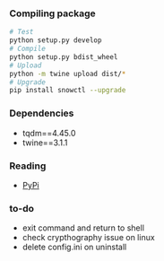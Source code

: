 ### Compiling package
```sh
# Test
python setup.py develop
# Compile
python setup.py bdist_wheel
# Upload
python -m twine upload dist/*
# Upgrade
pip install snowctl --upgrade
```

### Dependencies
- tqdm==4.45.0
- twine==3.1.1

### Reading
- [PyPi](https://dzone.com/articles/executable-package-pip-install)

### to-do
- exit command and return to shell
- check crypthography issue on linux
- delete config.ini on uninstall
